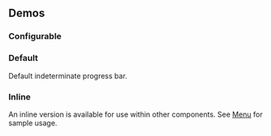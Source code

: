 <script setup>
import CdxDocsConfigurableGeneric from '@/../src/components/configurable-generic/ConfigurableGeneric.vue';
import { CdxProgressBar } from '@wikimedia/codex';

const controlsConfig = [
	{
		name: 'inline',
		type: 'boolean'
	},
	{
		name: 'disabled',
		type: 'boolean'
	}
];
</script>

## Demos

### Configurable

<cdx-demo-wrapper :controls-config="controlsConfig" :show-generated-code="true">
<template v-slot:demo="{ propValues }">
<cdx-docs-configurable-generic v-bind="propValues" />
</template>
</cdx-demo-wrapper>

### Default

Default indeterminate progress bar.

<cdx-demo-wrapper>
<template v-slot:demo>
<cdx-progress-bar />
</template>

<template v-slot:code>

```vue-html
<cdx-progress-bar />
```

</template>
</cdx-demo-wrapper>

### Inline

An inline version is available for use within other components. See [Menu](./menu#pending-state) for
sample usage.

<cdx-demo-wrapper>
<template v-slot:demo>
<cdx-progress-bar :inline="true" />
</template>

<template v-slot:code>

```vue-html
<cdx-progress-bar :inline="true" />
```

</template>
</cdx-demo-wrapper>
